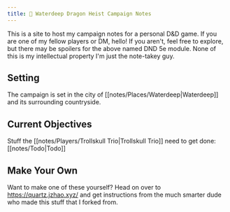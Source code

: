 ```yaml
---
title: 🐲 Waterdeep Dragon Heist Campaign Notes
---
```


This is a site to host my campaign notes for a personal D&D game. If you are one of my fellow players or DM, hello! If you aren't, feel free to explore, but there may be spoilers for the above named DND 5e module. None of this is my intellectual property I'm just the note-takey guy.
## Setting
The campaign is set in the city of [[notes/Places/Waterdeep|Waterdeep]] and its surrounding countryside.
## Current Objectives
Stuff the [[notes/Players/Trollskull Trio|Trollskull Trio]] need to get done: [[notes/Todo|Todo]]
## Make Your Own
Want to make one of these yourself? Head on over to https://quartz.jzhao.xyz/ and get instructions from the much smarter dude who made this stuff that I forked from.



